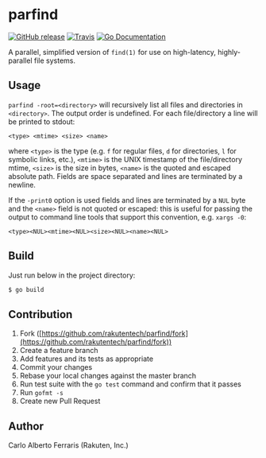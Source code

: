 parfind
=======

[![GitHub release](http://img.shields.io/github/release/rakutentech/parfind.svg?style=flat-square)][release]
[![Travis](https://img.shields.io/travis/rakutentech/parfind.svg?style=flat-square)][travis]
[![Go Documentation](http://img.shields.io/badge/go-documentation-blue.svg?style=flat-square)][godocs]

[release]: https://github.com/rakutentech/parfind/releases
[travis]: https://travis-ci.org/rakutentech/parfind
[godocs]: http://godoc.org/github.com/rakutentech/parfind

A parallel, simplified version of `find(1)` for use on high-latency,
highly-parallel file systems.

Usage
-----
`parfind -root=<directory>` will recursively list all files and directories in
`<directory>`. The output order is undefined. For each file/directory a line
will be printed to stdout:

    <type> <mtime> <size> <name>

where `<type>` is the type (e.g. `f` for regular files, `d` for directories, `l`
for symbolic links, etc.), `<mtime>` is the UNIX timestamp of the file/directory
mtime, `<size>` is the size in bytes, `<name>` is the quoted and escaped
absolute path. Fields are space separated and lines are terminated by a newline.

If the `-print0` option is used fields and lines are terminated by a `NUL` byte
and the `<name>` field is not quoted or escaped: this is useful for passing the
output to command line tools that support this convention, e.g. `xargs -0`:

    <type><NUL><mtime><NUL><size><NUL><name><NUL>

Build
-----

Just run below in the project directory:

```bash
$ go build
```

Contribution
----

1. Fork ([https://github.com/rakutentech/parfind/fork](https://github.com/rakutentech/parfind/fork))
1. Create a feature branch
1. Add features and its tests as appropriate
1. Commit your changes 
1. Rebase your local changes against the master branch
1. Run test suite with the `go test` command and confirm that it passes
1. Run `gofmt -s`
1. Create new Pull Request


Author
------
Carlo Alberto Ferraris (Rakuten, Inc.)

